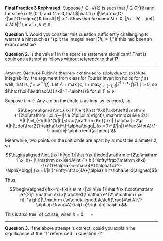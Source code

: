 **Final Practice 3 Rephrased.** Suppose $f\in\mathcal M(\mathbb R)$ is such that $\hat f\in C^0(\mathbb R)$ and, for some $\alpha\in(0,1)$ and $C>0$, that $|\hat f(\xi)|\le\dfrac{C}{|\xi|^{1+\alpha}}$ for all $|\xi|\ge1$. Show that for some $M>0$, $|f(x+h)-f(x)| \le M|h|^\alpha$ for all $x,h\in\mathbb R$. 

**Question 1.** Would you consider this question sufficiently challenging to warrant a hint such as "split the integral near $|\xi h|=1$," if this had been an exam question?

**Question 2.** Is the value 1 in the exercise statement significant? That is, could one attempt as follows without reference to that 1?

---

*Attempt.* Because Fubini's theorem continues to apply due to absolute integrability, the argument from class for Fourier inversion holds for $f$ as well; that is, $f=\mathcal F^{-1}\{\hat f\}$. Let $A=\max\{C,1+\displaystyle\max_{\xi\in[-1,1]} |\xi^{1+\alpha}\cdot\hat f(\xi)|\}>0$, so $|\hat f(\xi)|\le\dfrac{A}{|\xi|^{1+\alpha}}$ for all $\xi\in\mathbb R$.
>
Suppose $h\ne0$. Any arc on the circle is as long as its chord, so
```math
\begin{aligned}\int_{|\xi h|\le 1}|\hat f(\xi)|\cdot\left(|\mathrm e^{2\pi\mathrm i \xi h}-1| \le 2\pi|\xi h|\right)\,\mathrm d\xi &\le 2\pi A|h|\int_{-1/|h|}^{1/|h|}\frac{\mathrm d\xi}{|\xi|^{\alpha}}=2\pi A|h|\cdot\frac2{1-\alpha}\xi^{1-\alpha}\bigg|_{\xi=0}^{1/|h|}=\frac{4\pi A}{1-\alpha}|h|^\alpha.\end{aligned}`
```
Meanwhile, two points on the unit circle are apart by at most the diameter 2, so
```math
\begin{aligned}\int_{|\xi h|\ge 1}|\hat f(\xi)|\cdot|\mathrm e^{2\pi\mathrm i \xi h}-1|\,\mathrm d\xi\le4A\int_{1/|h|}^\infty\frac{\mathrm d\xi}{\xi^{1+\alpha}}=-\frac{4A}{\alpha}\xi^{-\alpha}\bigg|_{\xi=1/|h|}^\infty=\frac{4A}{\alpha}|h|^\alpha.\end{aligned}
```
Thus,
```math
\begin{aligned}|f(x+h)-f(x)|\le\int_{|\xi h|\le 1}|\hat f(\xi)\cdot\mathrm e^{2\pi \mathrm i\xi x}\cdot\left(\mathrm e^{2\pi\mathrm i \xi h}-1\right)|\,\mathrm d\xi\end{aligned}\le\left(\frac{4\pi A}{1-\alpha}+\frac{4A}{\alpha}\right)|h|^\alpha.
```
This is also true, of course, when $h=0$. $\quad\square$

---

**Question 3.** If the above attempt is correct, could you explain the significance of the "1" referenced in Question 2?

